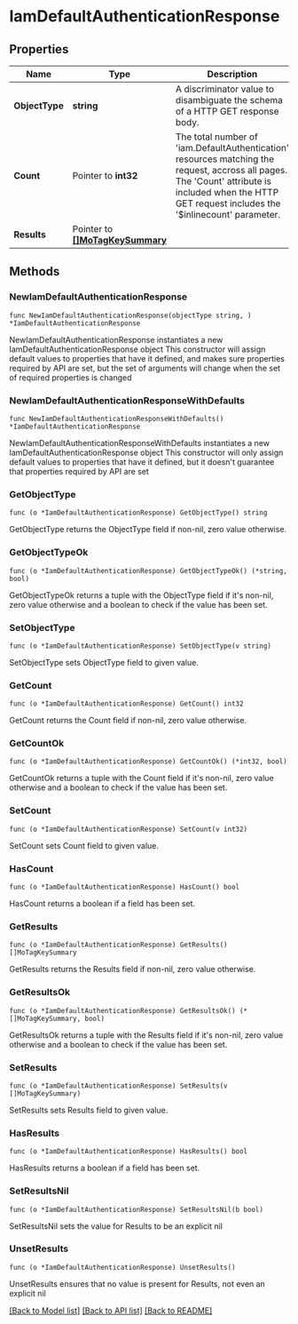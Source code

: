 # IamDefaultAuthenticationResponse

## Properties

Name | Type | Description | Notes
------------ | ------------- | ------------- | -------------
**ObjectType** | **string** | A discriminator value to disambiguate the schema of a HTTP GET response body. | 
**Count** | Pointer to **int32** | The total number of &#39;iam.DefaultAuthentication&#39; resources matching the request, accross all pages. The &#39;Count&#39; attribute is included when the HTTP GET request includes the &#39;$inlinecount&#39; parameter. | [optional] 
**Results** | Pointer to [**[]MoTagKeySummary**](MoTagKeySummary.md) |  | [optional] 

## Methods

### NewIamDefaultAuthenticationResponse

`func NewIamDefaultAuthenticationResponse(objectType string, ) *IamDefaultAuthenticationResponse`

NewIamDefaultAuthenticationResponse instantiates a new IamDefaultAuthenticationResponse object
This constructor will assign default values to properties that have it defined,
and makes sure properties required by API are set, but the set of arguments
will change when the set of required properties is changed

### NewIamDefaultAuthenticationResponseWithDefaults

`func NewIamDefaultAuthenticationResponseWithDefaults() *IamDefaultAuthenticationResponse`

NewIamDefaultAuthenticationResponseWithDefaults instantiates a new IamDefaultAuthenticationResponse object
This constructor will only assign default values to properties that have it defined,
but it doesn't guarantee that properties required by API are set

### GetObjectType

`func (o *IamDefaultAuthenticationResponse) GetObjectType() string`

GetObjectType returns the ObjectType field if non-nil, zero value otherwise.

### GetObjectTypeOk

`func (o *IamDefaultAuthenticationResponse) GetObjectTypeOk() (*string, bool)`

GetObjectTypeOk returns a tuple with the ObjectType field if it's non-nil, zero value otherwise
and a boolean to check if the value has been set.

### SetObjectType

`func (o *IamDefaultAuthenticationResponse) SetObjectType(v string)`

SetObjectType sets ObjectType field to given value.


### GetCount

`func (o *IamDefaultAuthenticationResponse) GetCount() int32`

GetCount returns the Count field if non-nil, zero value otherwise.

### GetCountOk

`func (o *IamDefaultAuthenticationResponse) GetCountOk() (*int32, bool)`

GetCountOk returns a tuple with the Count field if it's non-nil, zero value otherwise
and a boolean to check if the value has been set.

### SetCount

`func (o *IamDefaultAuthenticationResponse) SetCount(v int32)`

SetCount sets Count field to given value.

### HasCount

`func (o *IamDefaultAuthenticationResponse) HasCount() bool`

HasCount returns a boolean if a field has been set.

### GetResults

`func (o *IamDefaultAuthenticationResponse) GetResults() []MoTagKeySummary`

GetResults returns the Results field if non-nil, zero value otherwise.

### GetResultsOk

`func (o *IamDefaultAuthenticationResponse) GetResultsOk() (*[]MoTagKeySummary, bool)`

GetResultsOk returns a tuple with the Results field if it's non-nil, zero value otherwise
and a boolean to check if the value has been set.

### SetResults

`func (o *IamDefaultAuthenticationResponse) SetResults(v []MoTagKeySummary)`

SetResults sets Results field to given value.

### HasResults

`func (o *IamDefaultAuthenticationResponse) HasResults() bool`

HasResults returns a boolean if a field has been set.

### SetResultsNil

`func (o *IamDefaultAuthenticationResponse) SetResultsNil(b bool)`

 SetResultsNil sets the value for Results to be an explicit nil

### UnsetResults
`func (o *IamDefaultAuthenticationResponse) UnsetResults()`

UnsetResults ensures that no value is present for Results, not even an explicit nil

[[Back to Model list]](../README.md#documentation-for-models) [[Back to API list]](../README.md#documentation-for-api-endpoints) [[Back to README]](../README.md)


